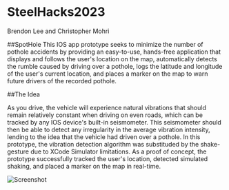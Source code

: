 # SteelHacks2023
Brendon Lee and Christopher Mohri

##SpotHole
This IOS app prototype seeks to minimize the number of pothole accidents by providing an easy-to-use, hands-free application that displays and follows the user's location on the map, automatically detects the rumble caused by driving over a pothole, logs the latitude and longitude of the user's current location, and places a marker on the map to warn future drivers of the recorded pothole. 

##The Idea

As you drive, the vehicle will experience natural vibrations that should remain relatively constant when driving on even roads, which can be tracked by any IOS device's built-in seismometer. This seismometer should then be able to detect any irregularity in the average vibration intensity, lending to the idea that the vehicle had driven over a pothole. In this prototype, the vibration detection algorithm was substituded by the shake-gesture due to XCode Simulator limitations. As a proof of concept, the prototype successfully tracked the user's location, detected simulated shaking, and placed a marker on the map in real-time. 

![Screenshot](SpotHole_example)

